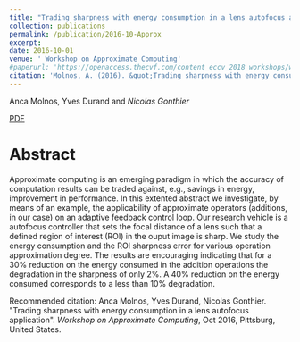 ```yaml
---
title: "Trading sharpness with energy consumption in a lens autofocus application"
collection: publications
permalink: /publication/2016-10-Approx
excerpt:
date: 2016-10-01
venue: ' Workshop on Approximate Computing'
#paperurl: 'https://openaccess.thecvf.com/content_eccv_2018_workshops/w13/html/Gonthier_Weakly_Supervised_Object_Detection_in_Artworks_ECCVW_2018_paper.html'
citation: 'Molnos, A. (2016). &quot;Trading sharpness with energy consumption in a lens autofocus application&quot; <i> Workshop on Approximate Computing</i>.'
---
```


 Anca Molnos, Yves Durand  and *Nicolas Gonthier*

[PDF](https://hal.archives-ouvertes.fr/hal-01654468)

Abstract
======

Approximate computing is an emerging paradigm in which the accuracy of computation results can be traded against, e.g., savings in energy, improvement in performance. In this extented abstract we investigate, by means of an example, the applicability of approximate operators (additions, in our case) on an adaptive feedback control loop. Our research vehicle is a autofocus controller that sets the focal distance of a lens such that a defined region of interest (ROI) in the ouput image is sharp. We study the energy consumption and the ROI sharpness error for various operation approximation degree. The results are encouraging indicating that for a 30% reduction on the energy consumed in the addition operations the degradation in the sharpness of only 2%. A 40% reduction on the energy consumed corresponds to a less than 10% degradation.

Recommended citation: Anca Molnos, Yves Durand, Nicolas Gonthier. "Trading sharpness with energy consumption in a lens autofocus application". <i>Workshop on Approximate Computing</i>, Oct 2016, Pittsburg, United States.

